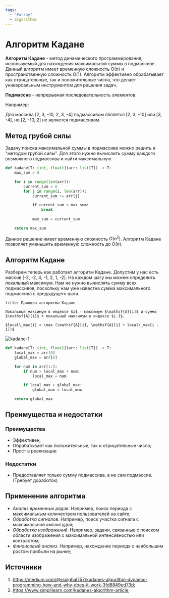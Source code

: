 ```yaml
---
tags:
  - "#array"
  - algorithms
---
```

# Алгоритм Кадане

**Алгоритм Кадане** - метод динамического программирования, используемый для нахождения максимальной суммы в подмассиве. Данный алгоритм имеет временную сложность $\mathsf{O}(n)$ и пространственную сложность $\mathsf{O}(1)$. Алгоритм эффективно обрабатывает как отрицательные, так и положительные числа, что делает универсальным инструментом для решения задач. 

**Подмассив** - непрерывная последовательность элементов.

Например:

Для массива [2, 3, -10, 2, 3, -4] подмассивом является [2, 3, -10] или [3, -4], но [2, -10, 2] не является подмассивом. 

## Метод грубой силы

Задачу поиска максимальной суммы в подмассиве можно решить и "методом грубой силы". Для этого нужно вычислить сумму каждого возможного подмассива и найти максимальную. 

```python
def kadane[T: (int, float)](arr: list[T]) -> T:
	max_sum = 0

	for i in range(len(arr)):
		current_sum = 0
		for j in range(i, len(arr)):
			current_sum += arr[j]

			if current_sum < max_sum:
				break
			
			max_sum = current_sum

	return max_sum
```

Данное решение имеет временную сложность $\mathsf{O}(n^2)$. Алгоритм Кадане позволяет уменьшить временную сложность до $\mathsf{O}(n)$.

## Алгоритм Кадане

Разберем теперь как работает алгоритм Кадане. Допустим у нас есть массив [-2, -2, 4, -1, 2, 1, -2]. На каждом шагу мы можем определить локальный максимум. Нам не нужно вычислять сумму всех подмассивов, поскольку нам уже известна сумма максимального подмассива с предыдущего шага.

```ad-info
title: Принцип алгоритма Кадане

Локальный максимум в индексе $i$ - максимум $\mathsf{A}[i]$ и сумма $\mathsf{A}[i]$ + локальный максимум в индексе $i-1$.  

$local\_max[i] = \max (\mathsf{A}[i], \mathsf{A}[i] + local\_max[i - 1])$
```

![kadane-1](statics/img/kadane/kadane.svg)

```python
def kadane[T: (int, float)](arr: list[T]) -> T:
	local_max = arr[0]
	global_max = arr[0]

	for num in arr[1:]:
		if num > local_max + num:
			local_max = num

		if local_max > global_max:
			global_max = local_max

	return global_max
```

## Преимущества и недостатки

### Преимущества

- Эффективен;
- Обрабатывает как положительные, так и отрицательные числа;
- Прост в реализации

### Недостатки

- Предоставляет только сумму подмассива, а не сам подмассив. (Требует доработок)

## Применение алгоритма

- *Анализ временных рядов*. Например, поиск периода с максимальным количеством пользователей на сайте;
- *Обработка сигналов*. Например, поиск участка сигнала с максимальной амплитудой;
- *Обработка изображений*. Например, задачи, связанные с поиском области изображения с максимальной интенсивностью или контрастом;
- *Финансовый анализ*. Например, нахождение периода с наибольшим ростом прибыли на рынке;

## Источники

1. https://medium.com/@rsinghal757/kadanes-algorithm-dynamic-programming-how-and-why-does-it-work-3fd8849ed73d;
2. https://www.simplilearn.com/kadanes-algorithm-article;